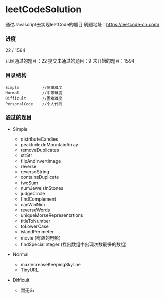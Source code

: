 # leetCodeSolution
通过Javascript去实现leetCode的题目
刷题地址：https://leetcode-cn.com/


### 进度
22 / 1564

已经通过的题目：22
提交未通过的题目：9
未开始的题目：1594

### 目录结构
```
Simple          //简单难度
Normal          //中等难度
Difficult       //困难难度
PersonalCode    //个人代码
```
### 通过的题目
- Simple
    - distributeCandies
    - peakIndexInMountainArray
    - removeDuplicates
    - strStr
    - flipAndInvertImage
    - reverse
    - reverseString
    - containsDuplicate
    - twoSum
    - numJewelsInStones
    - judgeCircle
    - findComplement
    - canWinNim
    - reverseWords
    - uniqueMorseRepresentations
    - titleToNumber
    - toLowerCase
    - islandPerimeter
    - movie (有趣的电影)
    - findSpecialInteger (找出数组中出现次数最多的数组)

- Normal
    - maxIncreaseKeepingSkyline
    - TinyURL

- Difficult
    - 暂无👍



